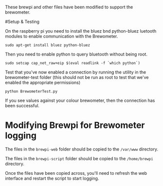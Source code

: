 These brewpi and other files have been modified to support the brewometer.

#Setup & Testing

On the raspberry pi you need to install the bluez bnd python-bluez luetooth modules to enable communication with the Brewometer.

	sudo apt-get install bluez python-bluez

Then you need to enable python to query bluetooth without being root.

	sudo setcap cap_net_raw+eip $(eval readlink -f `which python`)

Test that you've now enabled a connection by running the utility in the brewometer-test folder (this should not be run as root to test that we've enabled the appropriate permissions)
	
	python BrewometerTest.py

If you see values against your colour brewometer, then the connection has been successful.

# Modifying Brewpi for Brewometer logging

The files in the `brewpi-web` folder should be copied to the `/var/www` directory.

The files in the `brewpi-script` folder should be copied to the `/home/brewpi` directory.

Once the files have been copied across, you'll need to refresh the web interface and restart the script to start logging.


